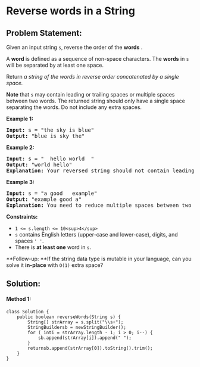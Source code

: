 # Reverse words in a String

## Problem Statement:

Given an input string `s`, reverse the order of the  **words** .

A **word** is defined as a sequence of non-space characters. The **words** in `s` will be separated by at least one space.

Return *a string of the words in reverse order concatenated by a single space.*

**Note** that `s` may contain leading or trailing spaces or multiple spaces between two words. The returned string should only have a single space separating the words. Do not include any extra spaces.

**Example 1:**

<pre><strong>Input:</strong> s = "the sky is blue"
<strong>Output:</strong> "blue is sky the"
</pre>

**Example 2:**

<pre><strong>Input:</strong> s = "  hello world  "
<strong>Output:</strong> "world hello"
<strong>Explanation:</strong> Your reversed string should not contain leading or trailing spaces.
</pre>

**Example 3:**

<pre><strong>Input:</strong> s = "a good   example"
<strong>Output:</strong> "example good a"
<strong>Explanation:</strong> You need to reduce multiple spaces between two words to a single space in the reversed string.
</pre>

**Constraints:**

* `1 <= s.length <= 10<sup>4</sup>`
* `s` contains English letters (upper-case and lower-case), digits, and spaces `' '`.
* There is **at least one** word in `s`.

**Follow-up: **If the string data type is mutable in your language, can you solve it **in-place** with `O(1)` extra space?


## Solution:

#### Method 1:

    class Solution {
        public boolean reverseWords(String s) {
            String[] strArray = s.split("\\s+");
            StringBuildersb = newStringBuilder();
            for ( inti = strArray.length - 1; i > 0; i--) {
                sb.append(strArray[i]).append(" ");
            }
            returnsb.append(strArray[0]).toString().trim();
        }
    }
